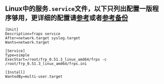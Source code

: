 ## Linux中的服务`.service`文件，以下只列出配置一版程序够用，更详细的配置请[参考](https://blog.csdn.net/blood_Z/article/details/128848056)或者[参考备份](Linux的service文件详解.md)
    [Unit]
    Description=fraps service
    After=network.target syslog.target
    Wants=network.target

    [Service]
    Type=simple
    ExecStart=/root/frp_0.51.3_linux_amd64/frps -c /root/frp_0.51.3_linux_amd64/frps.ini

    [Install]
    WantedBy=multi-user.target
